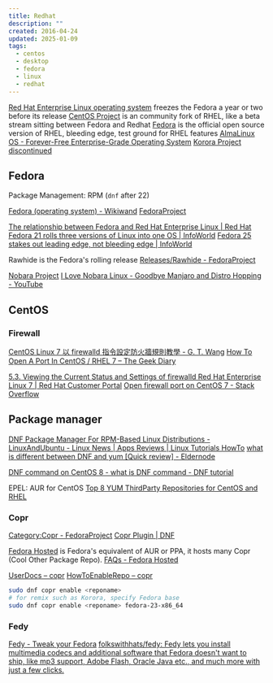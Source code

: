 ```yaml
---
title: Redhat
description: ""
created: 2016-04-24
updated: 2025-01-09
tags:
  - centos
  - desktop
  - fedora
  - linux
  - redhat
---
```


[Red Hat Enterprise Linux operating system](https://www.redhat.com/en/technologies/linux-platforms/enterprise-linux) freezes the Fedora a year or two before its release
[CentOS Project](https://www.centos.org/) is an community fork of RHEL, like a beta stream sitting between Fedora and Redhat
[Fedora](https://getfedora.org/) is the official open source version of RHEL, bleeding edge, test ground for RHEL features
[AlmaLinux OS - Forever-Free Enterprise-Grade Operating System](https://almalinux.org/)
[Korora Project](https://kororaproject.org/) [discontinued](https://kororaproject.org/about/news/time-for-a-break)

## Fedora

Package Management: RPM (`dnf` after 22)

[Fedora (operating system) - Wikiwand](<https://www.wikiwand.com/en/Fedora_(operating_system)>)
[FedoraProject](https://fedoraproject.org/wiki/Fedora_Project_Wiki)

[The relationship between Fedora and Red Hat Enterprise Linux | Red Hat](https://www.redhat.com/en/technologies/linux-platforms/articles/relationship-between-fedora-and-rhel)
[Fedora 21 rolls three versions of Linux into one OS | InfoWorld](http://www.infoworld.com/article/2842575/linux/fedora-21-three-flavors-of-linux-one-os.html)
[Fedora 25 stakes out leading edge, not bleeding edge | InfoWorld](http://www.infoworld.com/article/3143141/linux/fedora-25-stakes-out-leading-edge-not-bleeding-edge.html)

Rawhide is the Fedora's rolling release
[Releases/Rawhide - FedoraProject](https://fedoraproject.org/wiki/Releases/Rawhide?rd=Rawhide)

[Nobara Project](https://nobaraproject.org/)
[I Love Nobara Linux - Goodbye Manjaro and Distro Hopping - YouTube](https://www.youtube.com/watch?v=THKLxThT7Ic)

## CentOS

### Firewall

[CentOS Linux 7 以 firewalld 指令設定防火牆規則教學 - G. T. Wang](https://blog.gtwang.org/linux/centos-7-firewalld-command-setup-tutorial/)
[How To Open A Port In CentOS / RHEL 7 – The Geek Diary](https://www.thegeekdiary.com/how-to-open-a-ports-in-centos-rhel-7/)

[5.3. Viewing the Current Status and Settings of firewalld Red Hat Enterprise Linux 7 | Red Hat Customer Portal](https://access.redhat.com/documentation/en-us/red_hat_enterprise_linux/7/html/security_guide/sec-viewing_current_status_and_settings_of_firewalld)
[Open firewall port on CentOS 7 - Stack Overflow](https://stackoverflow.com/questions/24729024/open-firewall-port-on-centos-7)

## Package manager

[DNF Package Manager For RPM-Based Linux Distributions - LinuxAndUbuntu - Linux News | Apps Reviews | Linux Tutorials HowTo](http://www.linuxandubuntu.com/home/dnf-package-manager-for-rpm-based-linux-distributions)
[what is different between DNF and yum [Quick review] - Eldernode](https://blog.eldernode.com/what-is-different-between-dnf-and-yum/)

[DNF command on CentOS 8 - what is DNF command - DNF tutorial](https://blog.eldernode.com/dnf-command-on-centos-8/)

EPEL: AUR for CentOS
[Top 8 YUM ThirdParty Repositories for CentOS and RHEL](https://www.tecmint.com/yum-thirdparty-repositories-for-centos-rhel/amp/)

### Copr

[Category:Copr - FedoraProject](https://fedoraproject.org/wiki/Category:Copr)
[Copr Plugin | DNF](http://dnf.baseurl.org/2014/03/19/copr-plugin/)

[Fedora Hosted](https://fedorahosted.org) is Fedora's equivalent of AUR or PPA, it hosts many Copr (Cool Other Package Repo).
[FAQs - Fedora Hosted](https://fedorahosted.org/web/faq)

[UserDocs – copr](https://fedorahosted.org/copr/wiki/UserDocs)
[HowToEnableRepo – copr](https://fedorahosted.org/copr/wiki/HowToEnableRepo)

```sh
sudo dnf copr enable <reponame>
# for remix such as Korora, specify Fedora base
sudo dnf copr enable <reponame> fedora-23-x86_64
```

### Fedy

[Fedy - Tweak your Fedora](http://folkswithhats.org/)
[folkswithhats/fedy: Fedy lets you install multimedia codecs and additional software that Fedora doesn't want to ship, like mp3 support, Adobe Flash, Oracle Java etc., and much more with just a few clicks.](https://github.com/folkswithhats/fedy)
